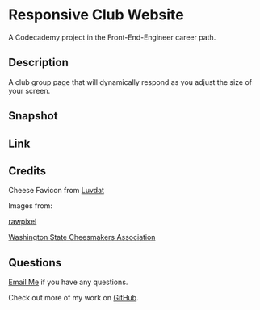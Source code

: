 # Responsive Club Website

A Codecademy project in the Front-End-Engineer career path. 

## Description 
A club group page that will dynamically respond as you adjust the size of your screen.  

## Snapshot

## Link 

## Credits

Cheese Favicon from [Luvdat](https://www.flaticon.com/authors/luvdat)

Images from: 

[rawpixel](https://www.rawpixel.com)

[Washington State Cheesmakers Association](https://www.facebook.com/WashingtonStateCheese/photos)

## Questions 
[Email Me](Chloe.a.harris17@gmail.com) if you have any questions.

Check out more of my work on [GitHub](https://github.com/chloeharris1).